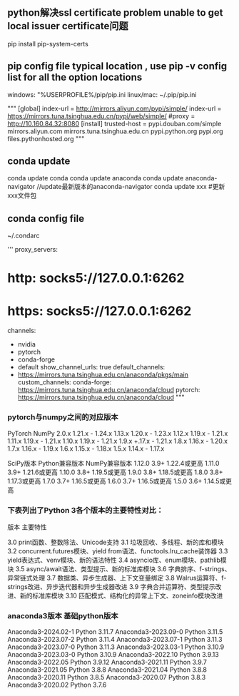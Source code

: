 ## python解决ssl certificate problem unable to get local issuer certificate问题
pip install pip-system-certs


## pip config file typical location , use pip -v config list for all the option locations
windows: "%USERPROFILE%/pip/pip.ini
linux/mac: ~/.pip/pip.ini

"""
[global]
index-url = http://mirrors.aliyun.com/pypi/simple/
index-url = https://mirrors.tuna.tsinghua.edu.cn/pypi/web/simple/
#proxy = http://10.160.84.32:8080
[install]
trusted-host =  pypi.douban.com/simple
                mirrors.aliyun.com
                mirrors.tuna.tsinghua.edu.cn
               pypi.python.org
               pypi.org
               files.pythonhosted.org
"""

## conda update 
  conda update conda
  conda update anaconda
  conda update anaconda-navigator    //update最新版本的anaconda-navigator
  conda update xxx   #更新xxx文件包

## conda config file
~/.condarc

'''
proxy_servers:
#   http: socks5://127.0.0.1:6262
#   https: socks5://127.0.0.1:6262
channels:
 - nvidia
 - pytorch
 - conda-forge
 - default
show_channel_urls: true
default_channels:
 - https://mirrors.tuna.tsinghua.edu.cn/anaconda/pkgs/main
custom_channels:
 conda-forge:  https://mirrors.tuna.tsinghua.edu.cn/anaconda/cloud
 pytorch:  https://mirrors.tuna.tsinghua.edu.cn/anaconda/cloud
"""

### pytorch与numpy之间的对应版本
PyTorch	    NumPy 
2.0.x	  1.21.x - 1.24.x
1.13.x	1.20.x - 1.23.x
1.12.x	1.19.x - 1.21.x
1.11.x	1.19.x - 1.21.x
1.10.x	1.19.x - 1.21.x
1.9.x	  +.17.x - 1.21.x
1.8.x	  1.16.x - 1.20.x
1.7.x	  1.16.x - 1.19.x
1.6.x	  1.15.x - 1.18.x
1.5.x	  1.14.x - 1.17.x

SciPy版本	Python兼容版本	NumPy兼容版本
1.12.0	3.9+	1.22.4或更高
1.11.0	3.9+	1.21.6或更高
1.10.0	3.8+	1.19.5或更高
1.9.0	  3.8+	1.18.5或更高
1.8.0	  3.8+	1.17.3或更高
1.7.0	  3.7+	1.16.5或更高
1.6.0	  3.7+	1.16.5或更高
1.5.0	  3.6+	1.14.5或更高

### 下表列出了Python 3各个版本的主要特性对比：

版本 主要特性

3.0
print函数、整数除法、Unicode支持
3.1
垃圾回收、多线程、新的库和模块
3.2
concurrent.futures模块、yield from语法、functools.lru_cache装饰器
3.3
yield表达式、venv模块、新的语法特性
3.4
asyncio库、enum模块、pathlib模块
3.5
async/await语法、类型提示、新的标准库模块
3.6
字典排序、f-strings、异常链式处理
3.7
数据类、异步生成器、上下文变量绑定
3.8
Walrus运算符、f-strings改进、异步迭代器和异步生成器改进
3.9
字典合并运算符、类型提示改进、新的标准库模块
3.10
匹配模式、结构化的异常上下文、zoneinfo模块改进

### anaconda3版本       基础python版本

Anaconda3-2024.02-1	Python 3.11.7
Anaconda3-2023.09-0	Python 3.11.5
Anaconda3-2023.07-2 Python 3.11.4
Anaconda3-2023.07-1 Python 3.11.3
Anaconda3-2023.07-0 Python 3.11.3
Anaconda3-2023.03-1 Python 3.10.9
Anaconda3-2023.03-0 Python 3.10.9
Anaconda3-2022.10 Python 3.9.13
Anaconda3-2022.05 Python 3.9.12
Anaconda3-2021.11 Python 3.9.7
Anaconda3-2021.05 Python 3.8.8
Anaconda3-2021.04 Python 3.8.8
Anaconda3-2020.11 Python 3.8.5
Anaconda3-2020.07 Python 3.8.3
Anaconda3-2020.02 Python 3.7.6



